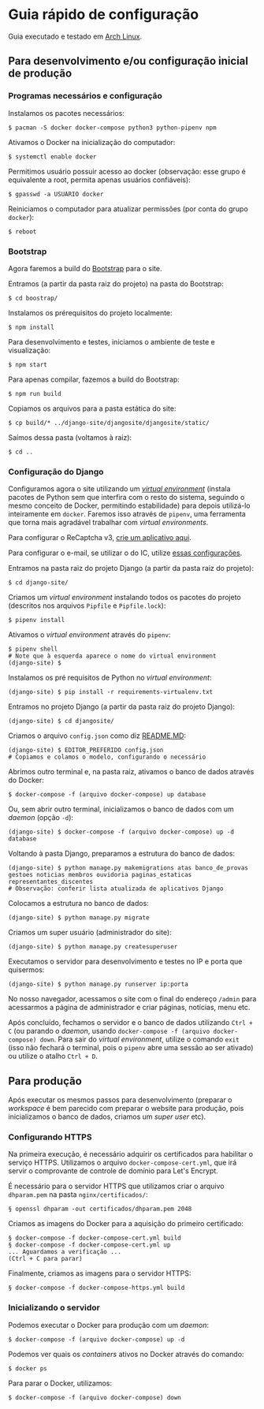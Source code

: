 # Guia rápido de configuração

Guia executado e testado em [Arch Linux](https://wiki.archlinux.org/index.php/Arch_Linux).

## Para desenvolvimento e/ou configuração inicial de produção

### Programas necessários e configuração

Instalamos os pacotes necessários:
```
$ pacman -S docker docker-compose python3 python-pipenv npm
```

Ativamos o Docker na inicialização do computador:
```
$ systemctl enable docker
```

Permitimos usuário possuir acesso ao docker (observação: esse grupo é
equivalente a root, permita apenas usuários confiáveis):
```
$ gpasswd -a USUÁRIO docker
```

Reiniciamos o computador para atualizar permissões (por conta do grupo `docker`):
```
$ reboot
```

### Bootstrap

Agora faremos a build do [Bootstrap](https://getbootstrap.com/) para o site.

Entramos (a partir da pasta raiz do projeto) na pasta do Bootstrap:
```
$ cd boostrap/
```

Instalamos os prérequisitos do projeto localmente:
```
$ npm install
```

Para desenvolvimento e testes, iniciamos o ambiente de teste e visualização:
```
$ npm start
```

Para apenas compilar, fazemos a build do Bootstrap:
```
$ npm run build
```

Copiamos os arquivos para a pasta estática do site:
```
$ cp build/* ../django-site/djangosite/djangosite/static/
```

Saímos dessa pasta (voltamos à raiz):
```
$ cd ..
```

### Configuração do Django

Configuramos agora o site utilizando um [_virtual
environment_](https://docs.python.org/3/tutorial/venv.html) (instala pacotes de
Python sem que interfira com o resto do sistema, seguindo o mesmo conceito de
Docker, permitindo estabilidade) para depois utilizá-lo inteiramente em
`docker`. Faremos isso através de `pipenv`, uma ferramenta que torna mais
agradável trabalhar com _virtual environments_.

Para configurar o ReCaptcha v3, [crie um aplicativo
aqui](https://www.google.com/recaptcha/admin).

Para configurar o e-mail, se utilizar o do IC, utilize [essas
configurações](https://suporte.ic.unicamp.br/alunos/email).

Entramos na pasta raiz do projeto Django (a partir da pasta raiz do projeto):
```
$ cd django-site/
```

Criamos um _virtual environment_ instalando todos os pacotes do projeto
(descritos nos arquivos `Pipfile` e `Pipfile.lock`):
```
$ pipenv install
```

Ativamos o _virtual environment_ através do `pipenv`:
```
$ pipenv shell
# Note que à esquerda aparece o nome do virtual environment
(django-site) $
```

Instalamos os pré requisitos de Python no _virtual environment_:
```
(django-site) $ pip install -r requirements-virtualenv.txt
```

Entramos no projeto Django (a partir da pasta raiz do projeto Django):
```
(django-site) $ cd djangosite/
```

Criamos o arquivo `config.json` como diz [README.MD](README.MD):
```
(django-site) $ EDITOR_PREFERIDO config.json
# Copiamos e colamos o modelo, configurando o necessário
```

Abrimos outro terminal e, na pasta raiz, ativamos o banco de dados através do
Docker:
```
$ docker-compose -f (arquivo docker-compose) up database
```
Ou, sem abrir outro terminal, inicializamos o banco de dados com um _daemon_
(opção `-d`):
```
(django-site) $ docker-compose -f (arquivo docker-compose) up -d database
```

Voltando à pasta Django, preparamos a estrutura do banco de dados:
```
(django-site) $ python manage.py makemigrations atas banco_de_provas gestoes noticias membros ouvidoria paginas_estaticas representantes_discentes
# Observação: conferir lista atualizada de aplicativos Django
```

Colocamos a estrutura no banco de dados:
```
(django-site) $ python manage.py migrate
```

Criamos um super usuário (administrador do site):
```
(django-site) $ python manage.py createsuperuser
```

Executamos o servidor para desenvolvimento e testes no IP e porta que quisermos:
```
(django-site) $ python manage.py runserver ip:porta
```

No nosso navegador, acessamos o site com o final do endereço `/admin` para
acessarmos a página de administrador e criar páginas, notícias, menu etc.

Após concluído, fechamos o servidor e o banco de dados utilizando `Ctrl + C` (ou
parando o _daemon_, usando  `docker-compose -f (arquivo docker-compose) down`.
Para sair do _virtual environment_, utilize o comando `exit` (isso não fechará o
terminal, pois o `pipenv` abre uma sessão ao ser ativado) ou utilize o atalho
`Ctrl + D`.


## Para produção

Após executar os mesmos passos para desenvolvimento (preparar o _workspace_ é
bem parecido com preparar o website para produção, pois inicializamos o banco de
dados, criamos um _super user_ etc).

### Configurando HTTPS

Na primeira execução, é necessário adquirir os certificados para habilitar o
serviço HTTPS. Utilizamos o arquivo `docker-compose-cert.yml`, que irá servir o
comprovante de controle de domínio para Let's Encrypt.

É necessário para o servidor HTTPS que utilizamos criar o arquivo `dhparam.pem`
na pasta `nginx/certificados/`:
```
§ openssl dhparam -out certificados/dhparam.pem 2048
```

Criamos as imagens do Docker para a aquisição do primeiro certificado:
```
§ docker-compose -f docker-compose-cert.yml build
§ docker-compose -f docker-compose-cert.yml up
... Aguardamos a verificação ...
(Ctrl + C para parar)
```

Finalmente, criamos as imagens para o servidor HTTPS:
```
§ docker-compose -f docker-compose-https.yml build
```

### Inicializando o servidor

Podemos executar o Docker para produção com um _daemon_:
```
$ docker-compose -f (arquivo docker-compose) up -d
```

Podemos ver quais os _containers_ ativos no Docker através do comando:
```
$ docker ps
```

Para parar o Docker, utilizamos:
```
$ docker-compose -f (arquivo docker-compose) down
```
